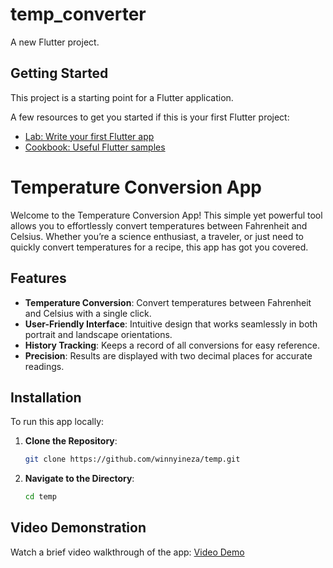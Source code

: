 # temp_converter

A new Flutter project.

## Getting Started

This project is a starting point for a Flutter application.

A few resources to get you started if this is your first Flutter project:

- [Lab: Write your first Flutter app](https://docs.flutter.dev/get-started/codelab)
- [Cookbook: Useful Flutter samples](https://docs.flutter.dev/cookbook)

# Temperature Conversion App

Welcome to the Temperature Conversion App! This simple yet powerful tool allows you to effortlessly convert temperatures between Fahrenheit and Celsius. Whether you’re a science enthusiast, a traveler, or just need to quickly convert temperatures for a recipe, this app has got you covered.

## Features

- **Temperature Conversion**: Convert temperatures between Fahrenheit and Celsius with a single click.
- **User-Friendly Interface**: Intuitive design that works seamlessly in both portrait and landscape orientations.
- **History Tracking**: Keeps a record of all conversions for easy reference.
- **Precision**: Results are displayed with two decimal places for accurate readings.

## Installation

To run this app locally:

1. **Clone the Repository**:
    ```bash
    git clone https://github.com/winnyineza/temp.git
    ```
2. **Navigate to the Directory**:
    ```bash
    cd temp
    ```

## Video Demonstration

Watch a brief video walkthrough of the app: [Video Demo](https://youtu.be/bKtyOHZRybY)
